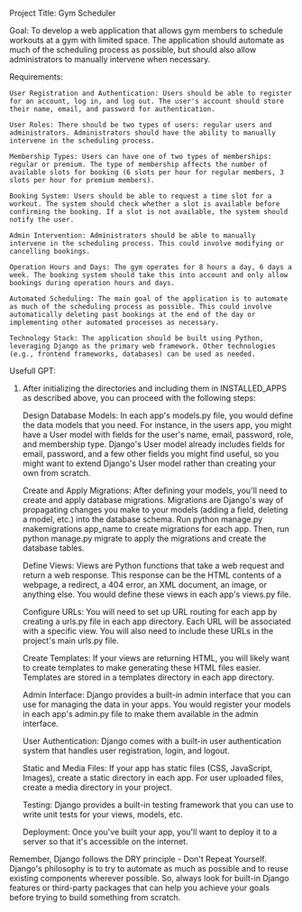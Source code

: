 Project Title: Gym Scheduler

Goal: To develop a web application that allows gym members to schedule workouts at a gym with limited space. The application should automate as much of the scheduling process as possible, but should also allow administrators to manually intervene when necessary.

Requirements:

    User Registration and Authentication: Users should be able to register for an account, log in, and log out. The user's account should store their name, email, and password for authentication.

    User Roles: There should be two types of users: regular users and administrators. Administrators should have the ability to manually intervene in the scheduling process.

    Membership Types: Users can have one of two types of memberships: regular or premium. The type of membership affects the number of available slots for booking (6 slots per hour for regular members, 3 slots per hour for premium members).

    Booking System: Users should be able to request a time slot for a workout. The system should check whether a slot is available before confirming the booking. If a slot is not available, the system should notify the user.

    Admin Intervention: Administrators should be able to manually intervene in the scheduling process. This could involve modifying or cancelling bookings.

    Operation Hours and Days: The gym operates for 8 hours a day, 6 days a week. The booking system should take this into account and only allow bookings during operation hours and days.

    Automated Scheduling: The main goal of the application is to automate as much of the scheduling process as possible. This could involve automatically deleting past bookings at the end of the day or implementing other automated processes as necessary.

    Technology Stack: The application should be built using Python, leveraging Django as the primary web framework. Other technologies (e.g., frontend frameworks, databases) can be used as needed.











Usefull GPT:

1. After initializing the directories and including them in INSTALLED_APPS as described above, you can proceed with the following steps:

    Design Database Models: In each app's models.py file, you would define the data models that you need. For instance, in the users app, you might have a User model with fields for the user's name, email, password, role, and membership type. Django's User model already includes fields for email, password, and a few other fields you might find useful, so you might want to extend Django's User model rather than creating your own from scratch.

    Create and Apply Migrations: After defining your models, you'll need to create and apply database migrations. Migrations are Django's way of propagating changes you make to your models (adding a field, deleting a model, etc.) into the database schema. Run python manage.py makemigrations app_name to create migrations for each app. Then, run python manage.py migrate to apply the migrations and create the database tables.

    Define Views: Views are Python functions that take a web request and return a web response. This response can be the HTML contents of a webpage, a redirect, a 404 error, an XML document, an image, or anything else. You would define these views in each app's views.py file.

    Configure URLs: You will need to set up URL routing for each app by creating a urls.py file in each app directory. Each URL will be associated with a specific view. You will also need to include these URLs in the project's main urls.py file.

    Create Templates: If your views are returning HTML, you will likely want to create templates to make generating these HTML files easier. Templates are stored in a templates directory in each app directory.

    Admin Interface: Django provides a built-in admin interface that you can use for managing the data in your apps. You would register your models in each app's admin.py file to make them available in the admin interface.

    User Authentication: Django comes with a built-in user authentication system that handles user registration, login, and logout.

    Static and Media Files: If your app has static files (CSS, JavaScript, Images), create a static directory in each app. For user uploaded files, create a media directory in your project.

    Testing: Django provides a built-in testing framework that you can use to write unit tests for your views, models, etc.

    Deployment: Once you've built your app, you'll want to deploy it to a server so that it's accessible on the internet.

Remember, Django follows the DRY principle - Don't Repeat Yourself. Django's philosophy is to try to automate as much as possible and to reuse existing components wherever possible. So, always look for built-in Django features or third-party packages that can help you achieve your goals before trying to build something from scratch.